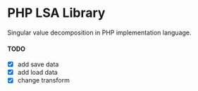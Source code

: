 # PHP LSA Library

Singular value decomposition in PHP implementation language.

#### TODO
- [x] add save data
- [x] add load data
- [x] change transform